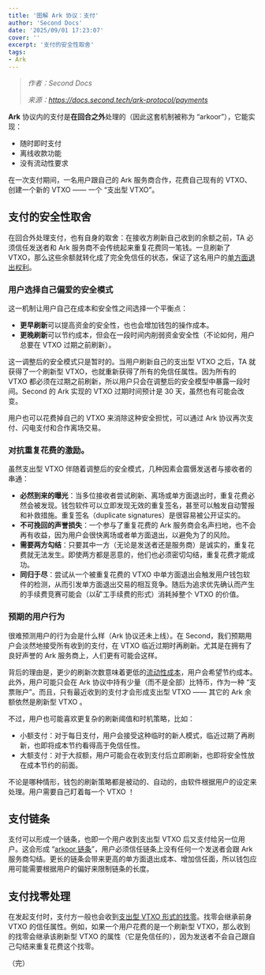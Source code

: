 ```yaml
---
title: '图解 Ark 协议：支付'
author: 'Second Docs'
date: '2025/09/01 17:23:07'
cover: ''
excerpt: '支付的安全性取舍'
tags:
- Ark
---
```



> *作者：Second Docs*
> 
> *来源：<https://docs.second.tech/ark-protocol/payments>*



**Ark** 协议内的支付是**在回合之外**处理的（因此这套机制被称为 “arkoor”），它能实现：

- 随时即时支付
- 离线收款功能
- 没有流动性要求

在一次支付期间，一名用户跟自己的 Ark 服务商合作，花费自己现有的 VTXO、创建一个新的 VTXO —— 一个 “支出型 VTXO”。

## 支付的安全性取舍

在回合外处理支付，也有自身的取舍：在接收方刷新自己收到的余额之前，TA 必须信任发送者和 Ark 服务商不会传统起来重复花费同一笔钱。一旦刷新了 VTXO，那么这些余额就转化成了完全免信任的状态，保证了这名用户的[单方面退出权利](https://docs.second.tech/ark-protocol/exit/)。

### 用户选择自己偏爱的安全模式

这一机制让用户自己在成本和安全性之间选择一个平衡点：

- **更早刷新**可以提高资金的安全性，也也会增加钱包的操作成本。
- **更晚刷新**可以节约成本，但会在一段时间内削弱资金安全性（不论如何，用户总要在 VTXO 过期之前刷新）。

这一调整后的安全模式只是暂时的。当用户刷新自己的支出型 VTXO 之后，TA 就获得了一个刷新型 VTXO，也就重新获得了所有的免信任属性。因为所有的 VTXO 都必须在过期之前刷新，所以用户只会在调整后的安全模型中暴露一段时间。Second 的 Ark 实现的 VTXO 过期时间预计是 30 天，虽然也有可能会改变。

用户也可以花费掉自己的 VTXO 来消除这种安全担忧，可以通过 Ark 协议再次支付、闪电支付和合作离场交易。

### 对抗重复花费的激励。

虽然支出型 VTXO 伴随着调整后的安全模式，几种因素会震慑发送者与接收者的串通：

- **必然到来的曝光**：当多位接收者尝试刷新、离场或单方面退出时，重复花费必然会被发现。钱包软件可以立即发现无效的重复签名，甚至可以触发自动警报和补救措施。重复签名（duplicate signatures）是很容易被公开证实的。
- **不可挽回的声誉损失**：一个参与了重复花费的 Ark 服务商会名声扫地，也不会再有收益，因为用户会很快离场或者单方面退出，以避免为了的风险。
- **需要两方勾结**：只要其中一方（无论是发送者还是服务商）是诚实的，重复花费就无法发生。即使两方都是恶意的，他们也必须密切勾结，重复花费才能成功。
- **同归于尽**：尝试从一个被重复花费的 VTXO 中单方面退出会触发用户钱包软件的检测，从而引发单方面退出交易的相互竞争。随后为追求优先确认而产生的手续费竞赛可能会（以矿工手续费的形式）消耗掉整个 VTXO 的价值。

### 预期的用户行为

很难预测用户的行为会是什么样（Ark 协议还未上线）。在 Second，我们预期用户会淡然地接受所有收到的支付，在 VTXO 临近过期时再刷新。尤其是在拥有了良好声誉的 Ark 服务商上，人们更有可能会这样。

背后的理由是，更少的刷新次数意味着更低的[流动性成本](https://docs.second.tech/ark-protocol/liquidity/)，用户会希望节约成本。此外，用户可能只会在 Ark 协议中持有少量（而不是全部）比特币，作为一种 “支票账户”。而且，只有最近收到的支付才会形成支出型 VTXO —— 其它的 Ark 余额依然是刷新型 VTXO 。

不过，用户也可能喜欢更复杂的刷新阈值和时机策略，比如：

- 小额支付：对于每日支付，用户会接受这种临时的新人模式，临近过期了再刷新，也即将成本节约看得高于免信任性。
- 大额支付：对于大叔额，用户可能会在收到支付后立即刷新，也即将安全性放在成本节约的前面。

不论是哪种情形，钱包的刷新策略都是被动的、自动的，由软件根据用户的设定来处理。用户需要自己盯着每一个 VTXO ！

## 支付链条

支付可以形成一个链条，也即一个用户收到支出型 VTXO 后又支付给另一位用户。这会形成 “[arkoor 链条](https://docs.second.tech/ark-protocol/vtxo/#spend-vtxo-chains)”，用户必须信任链条上没有任何一个发送者会跟 Ark 服务商勾结。更长的链条会带来更高的单方面退出成本、增加信任面，所以钱包应用可能需要根据用户的偏好来限制链条的长度。

## 支付找零处理

在发起支付时，支付方一般也会收到[支出型 VTXO 形式的找零](https://docs.second.tech/ark-protocol/vtxo/#spend-vtxo-change)。找零会继承前身 VTXO 的信任属性。例如，如果一个用户花费的是一个刷新型  VTXO，那么收到的找零会继承该刷新型 VTXO 的属性（它是免信任的），因为发送者不会自己跟自己勾结来重复花费这个找零。

（完）